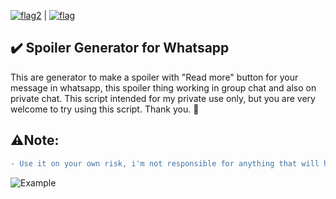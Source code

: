 
[![flag2](https://s05.flagcounter.com/mini/QkT3ad/bg_FFFFFF/txt_000000/border_CCCCCC/flags_0)](http://bit.ly/QkT3ad) | [![flag](https://s04.flagcounter.com/mini/XVpR/bg_FFFFFF/txt_000000/border_CCCCCC/flags_0/)](https://info.flagcounter.com/XVpR)

## ✔️ Spoiler Generator for Whatsapp
This are generator to make a spoiler with "Read more" button for your message in whatsapp, this spoiler thing working in group chat and also on private chat. This script intended for my private use only, but you are very welcome to try using this script. Thank you. 💖

## ⚠️Note:                         
```diff
- Use it on your own risk, i'm not responsible for anything that will happen for using this script.
```

![Example](https://mahadi22.github.io/spoiler-for-whatsapp/example.jpg)
